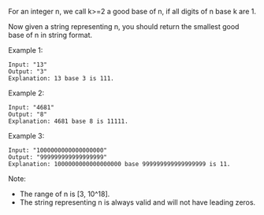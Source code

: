 For an integer n, we call k>=2 a good base of n, if all digits of n base k are 1.

Now given a string representing n, you should return the smallest good base of n in string format.

Example 1:

~~~
Input: "13"
Output: "3"
Explanation: 13 base 3 is 111.
~~~

Example 2:

~~~
Input: "4681"
Output: "8"
Explanation: 4681 base 8 is 11111.
~~~

Example 3:

~~~
Input: "1000000000000000000"
Output: "999999999999999999"
Explanation: 1000000000000000000 base 999999999999999999 is 11.
~~~

Note:

* The range of n is [3, 10^18].
* The string representing n is always valid and will not have leading zeros.
